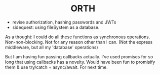 <h1 align="center">ORTH</h1>

- revise authorization, hashing passwords and JWTs
- sidequest: using fileSystem as a database.

As a thought: I could do all these functions as synchronous operations. Non-non-blocking.
Not for any reason other than I can. (Not the express middleware, but all my 'database' operations)

But I am having fun passing callbacks actually. I've used promises for so long that using callbacks has a novelty. Would have been fun to promisify them & use try/catch + async/await.
For next time.